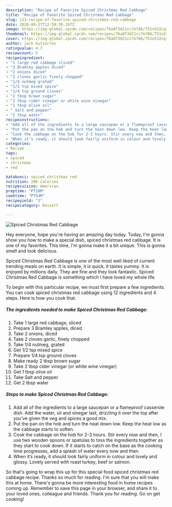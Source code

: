 ```yaml
---
description: "Recipe of Favorite Spiced Christmas Red Cabbage"
title: "Recipe of Favorite Spiced Christmas Red Cabbage"
slug: 133-recipe-of-favorite-spiced-christmas-red-cabbage
date: 2020-09-27T12:59:39.197Z
image: https://img-global.cpcdn.com/recipes/76a8f3d21cc7e786/751x532cq70/spiced-christmas-red-cabbage-recipe-main-photo.jpg
thumbnail: https://img-global.cpcdn.com/recipes/76a8f3d21cc7e786/751x532cq70/spiced-christmas-red-cabbage-recipe-main-photo.jpg
cover: https://img-global.cpcdn.com/recipes/76a8f3d21cc7e786/751x532cq70/spiced-christmas-red-cabbage-recipe-main-photo.jpg
author: Jack Gutierrez
ratingvalue: 4.7
reviewcount: 5
recipeingredient:
- "1 large red cabbage sliced"
- "3 Bramley apples diced"
- "2 onions diced"
- "2 cloves garlic finely chopped"
- "1/4 nutmeg grated"
- "1/2 tsp mixed spice"
- "1/4 tsp ground cloves"
- "2 tbsp brown sugar"
- "2 tbsp cider vinegar or white wine vinegar"
- "1 tbsp olive oil"
- " Salt and pepper"
- "2 tbsp water"
recipeinstructions:
- "Add all of the ingredients to a large saucepan or a flameproof casserole dish. Add the water, oil and vinegar last, drizzling it over the top after you’ve given the veg and spices a good mix."
- "Put the pan on the hob and turn the heat down low. Keep the heat low as the cabbage starts to soften."
- "Cook the cabbage on the hob for 2-3 hours. Stir every now and then, I use two wooden spoons or spatulas to toss the ingredients together as they start to cook down. If it starts to catch on the base as the cooking time progresses, add a splash of water every now and then."
- "When it’s ready, it should look fairly uniform in colour and lovely and glossy. Lovely served with roast turkey, beef or salmon."
categories:
- Recipe
tags:
- spiced
- christmas
- red

katakunci: spiced christmas red 
nutrition: 206 calories
recipecuisine: American
preptime: "PT18M"
cooktime: "PT54M"
recipeyield: "3"
recipecategory: Dessert

---
```



![Spiced Christmas Red Cabbage](https://img-global.cpcdn.com/recipes/76a8f3d21cc7e786/751x532cq70/spiced-christmas-red-cabbage-recipe-main-photo.jpg)

Hey everyone, hope you're having an amazing day today. Today, I'm gonna show you how to make a special dish, spiced christmas red cabbage. It is one of my favorites. This time, I'm gonna make it a bit unique. This is gonna smell and look delicious.



Spiced Christmas Red Cabbage is one of the most well liked of current trending meals on earth. It is simple, it is quick, it tastes yummy. It is enjoyed by millions daily. They are fine and they look fantastic. Spiced Christmas Red Cabbage is something which I have loved my whole life.


To begin with this particular recipe, we must first prepare a few ingredients. You can cook spiced christmas red cabbage using 12 ingredients and 4 steps. Here is how you cook that.

<!--inarticleads1-->

##### The ingredients needed to make Spiced Christmas Red Cabbage:

1. Take 1 large red cabbage, sliced
1. Prepare 3 Bramley apples, diced
1. Take 2 onions, diced
1. Take 2 cloves garlic, finely chopped
1. Take 1/4 nutmeg, grated
1. Get 1/2 tsp mixed spice
1. Prepare 1/4 tsp ground cloves
1. Make ready 2 tbsp brown sugar
1. Take 2 tbsp cider vinegar (or white wine vinegar)
1. Get 1 tbsp olive oil
1. Take  Salt and pepper
1. Get 2 tbsp water




<!--inarticleads2-->

##### Steps to make Spiced Christmas Red Cabbage:

1. Add all of the ingredients to a large saucepan or a flameproof casserole dish. Add the water, oil and vinegar last, drizzling it over the top after you’ve given the veg and spices a good mix.
1. Put the pan on the hob and turn the heat down low. Keep the heat low as the cabbage starts to soften.
1. Cook the cabbage on the hob for 2-3 hours. Stir every now and then, I use two wooden spoons or spatulas to toss the ingredients together as they start to cook down. If it starts to catch on the base as the cooking time progresses, add a splash of water every now and then.
1. When it’s ready, it should look fairly uniform in colour and lovely and glossy. Lovely served with roast turkey, beef or salmon.




So that's going to wrap this up for this special food spiced christmas red cabbage recipe. Thanks so much for reading. I'm sure that you will make this at home. There's gonna be more interesting food in home recipes coming up. Remember to save this page in your browser, and share it to your loved ones, colleague and friends. Thank you for reading. Go on get cooking!
